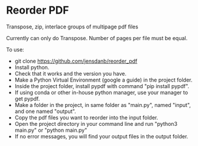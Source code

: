 # Reorder PDF
Transpose, zip, interlace groups of multipage pdf files

Currently can only do Transpose. Number of pages per file must be equal. 

To use: 
- git clone https://github.com/jensdanb/reorder_pdf 
- Install python. 
- Check that it works and the version you have. 
- Make a Python Virtual Environment (google a guide) in the project folder. 
- Inside the project folder, install pypdf with command "pip install pypdf". 
- If using conda or other in-house python manager, use your manager to get pypdf. 
- Make a folder in the project, in same folder as "main.py", named "input", and one named "output". 
- Copy the pdf files you want to reorder into the input folder.
- Open the project directory in your command line and run "python3 main.py" or "python main.py"
- If no error messages, you will find your output files in the output folder. 
